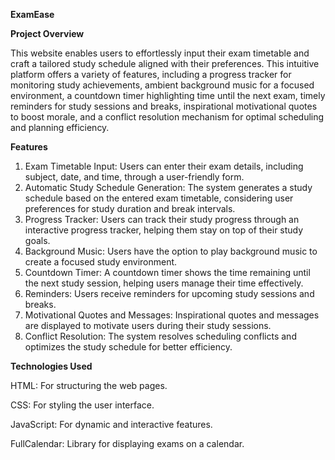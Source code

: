 **ExamEase**

**Project Overview**

This website enables users to effortlessly input their exam timetable and craft a tailored study schedule aligned with their preferences. This intuitive platform offers a variety of features, including a progress tracker for monitoring study achievements, ambient background music for a focused environment, a countdown timer highlighting time until the next exam, timely reminders for study sessions and breaks, inspirational motivational quotes to boost morale, and a conflict resolution mechanism for optimal scheduling and planning efficiency.

**Features**
1. Exam Timetable Input:
Users can enter their exam details, including subject, date, and time, through a user-friendly form.
2. Automatic Study Schedule Generation:
The system generates a study schedule based on the entered exam timetable, considering user preferences for study duration and break intervals.
3. Progress Tracker:
Users can track their study progress through an interactive progress tracker, helping them stay on top of their study goals.
4. Background Music:
Users have the option to play background music to create a focused study environment.
5. Countdown Timer:
A countdown timer shows the time remaining until the next study session, helping users manage their time effectively.
6. Reminders:
Users receive reminders for upcoming study sessions and breaks.
7. Motivational Quotes and Messages:
Inspirational quotes and messages are displayed to motivate users during their study sessions.
8. Conflict Resolution:
The system resolves scheduling conflicts and optimizes the study schedule for better efficiency.

**Technologies Used**

HTML: For structuring the web pages.

CSS: For styling the user interface.

JavaScript: For dynamic and interactive features.

FullCalendar: Library for displaying exams on a calendar.
